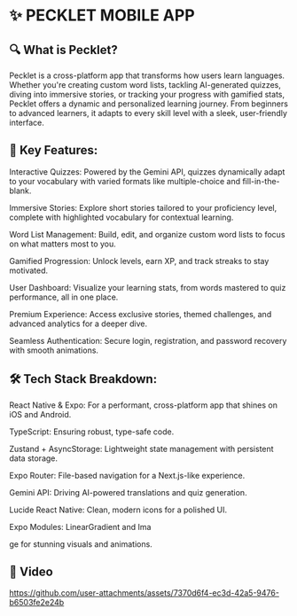# ✨ PECKLET MOBILE APP
## 🔍 What is Pecklet?
Pecklet is a cross-platform app that transforms how users learn languages. Whether you're creating custom word lists, tackling AI-generated quizzes, diving into immersive stories, or tracking your progress with gamified stats, Pecklet offers a dynamic and personalized learning journey. From beginners to advanced learners, it adapts to every skill level with a sleek, user-friendly interface.
## 🚀 Key Features:

Interactive Quizzes: Powered by the Gemini API, quizzes dynamically adapt to your vocabulary with varied formats like multiple-choice and fill-in-the-blank.

Immersive Stories: Explore short stories tailored to your proficiency level, complete with highlighted vocabulary for contextual learning.

Word List Management: Build, edit, and organize custom word lists to focus on what matters most to you.

Gamified Progression: Unlock levels, earn XP, and track streaks to stay motivated.

User Dashboard: Visualize your learning stats, from words mastered to quiz performance, all in one place.

Premium Experience: Access exclusive stories, themed challenges, and advanced analytics for a deeper dive.

Seamless Authentication: Secure login, registration, and password recovery with smooth animations.

## 🛠 Tech Stack Breakdown:

React Native & Expo: For a performant, cross-platform app that shines on iOS and Android.

TypeScript: Ensuring robust, type-safe code.

Zustand + AsyncStorage: Lightweight state management with persistent data storage.

Expo Router: File-based navigation for a Next.js-like experience.

Gemini API: Driving AI-powered translations and quiz generation.

Lucide React Native: Clean, modern icons for a polished UI.

Expo Modules: LinearGradient and Ima

ge for stunning visuals and animations.

## 📸 Video
https://github.com/user-attachments/assets/7370d6f4-ec3d-42a5-9476-b6503fe2e24b
